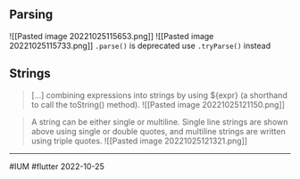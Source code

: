 ## Parsing
![[Pasted image 20221025115653.png]]
![[Pasted image 20221025115733.png]]
`.parse()` is deprecated use `.tryParse()` instead

## Strings
> [...] combining expressions into strings by using ${expr} (a shorthand to call the toString() method). 
![[Pasted image 20221025121150.png]]

> A string can be either single or multiline. Single line strings are shown above using single or double quotes, and multiline strings are written using triple quotes.
![[Pasted image 20221025121321.png]]

---
#IUM #flutter 2022-10-25